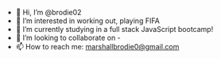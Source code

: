 - 👋 Hi, I’m @brodie02
- 👀 I’m interested in working out, playing FIFA
- 🌱 I’m currently studying in a full stack JavaScript bootcamp!
- 💞️ I’m looking to collaborate on -
- 📫 How to reach me: marshallbrodie0@gmail.com

<!---
brodie02/brodie02 is a ✨ special ✨ repository because its `README.md` (this file) appears on your GitHub profile.
You can click the Preview link to take a look at your changes.
--->
